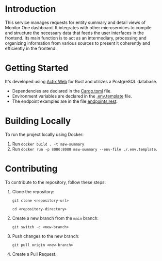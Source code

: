 # Introduction 
This service manages requests for entity summary and detail views of Monitor One dashboard. It integrates with other microservices to compile and structure the necessary data that feeds the user interfaces in the frontend. Its main function is to act as an intermediary, processing and organizing information from various sources to present it coherently and efficiently in the frontend.

# Getting Started
It's developed using [Actix Web](https://actix.rs/) for Rust and utilizes a PostgreSQL database.
- Dependencies are declared in the [Cargo.toml](./Cargo.toml) file.
- Environment variables are declared in the [.env.template](./.env.template) file.
- The endpoint examples are in the file [endpoints.rest](./endpoints.rest).

# Building Locally
To run the project locally using Docker:
1. Run `docker build . -t msw-summary`
2. Run `docker run -p 8080:8080 msw-summary --env-file ./.env.template`.

# Contributing
To contribute to the repository, follow these steps:
1. Clone the repository:
    ```
    git clone <repository-url>
    ```
    ```
    cd <repository-directory>
    ```
2. Create a new branch from the `main` branch:
    ```
    git switch -c <new-branch>
    ```
3. Push changes to the new branch:
   ```
   git pull origin <new-branch>
   ```
4. Create a Pull Request.
